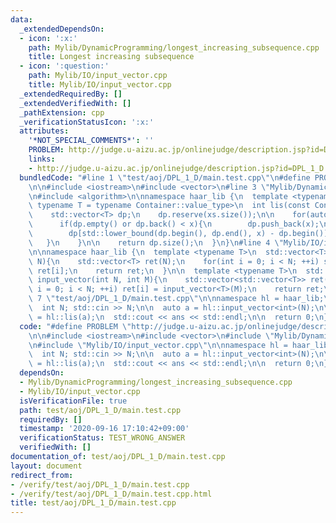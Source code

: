 ```yaml
---
data:
  _extendedDependsOn:
  - icon: ':x:'
    path: Mylib/DynamicProgramming/longest_increasing_subsequence.cpp
    title: Longest increasing subsequence
  - icon: ':question:'
    path: Mylib/IO/input_vector.cpp
    title: Mylib/IO/input_vector.cpp
  _extendedRequiredBy: []
  _extendedVerifiedWith: []
  _pathExtension: cpp
  _verificationStatusIcon: ':x:'
  attributes:
    '*NOT_SPECIAL_COMMENTS*': ''
    PROBLEM: http://judge.u-aizu.ac.jp/onlinejudge/description.jsp?id=DPL_1_D
    links:
    - http://judge.u-aizu.ac.jp/onlinejudge/description.jsp?id=DPL_1_D
  bundledCode: "#line 1 \"test/aoj/DPL_1_D/main.test.cpp\"\n#define PROBLEM \"http://judge.u-aizu.ac.jp/onlinejudge/description.jsp?id=DPL_1_D\"\
    \n\n#include <iostream>\n#include <vector>\n#line 3 \"Mylib/DynamicProgramming/longest_increasing_subsequence.cpp\"\
    \n#include <algorithm>\n\nnamespace haar_lib {\n  template <typename Container,\
    \ typename T = typename Container::value_type>\n  int lis(const Container &xs){\n\
    \    std::vector<T> dp;\n    dp.reserve(xs.size());\n\n    for(auto x : xs){\n\
    \      if(dp.empty() or dp.back() < x){\n        dp.push_back(x);\n      }else{\n\
    \        dp[std::lower_bound(dp.begin(), dp.end(), x) - dp.begin()] = x;\n   \
    \   }\n    }\n\n    return dp.size();\n  }\n}\n#line 4 \"Mylib/IO/input_vector.cpp\"\
    \n\nnamespace haar_lib {\n  template <typename T>\n  std::vector<T> input_vector(int\
    \ N){\n    std::vector<T> ret(N);\n    for(int i = 0; i < N; ++i) std::cin >>\
    \ ret[i];\n    return ret;\n  }\n\n  template <typename T>\n  std::vector<std::vector<T>>\
    \ input_vector(int N, int M){\n    std::vector<std::vector<T>> ret(N);\n    for(int\
    \ i = 0; i < N; ++i) ret[i] = input_vector<T>(M);\n    return ret;\n  }\n}\n#line\
    \ 7 \"test/aoj/DPL_1_D/main.test.cpp\"\n\nnamespace hl = haar_lib;\n\nint main(){\n\
    \  int N; std::cin >> N;\n\n  auto a = hl::input_vector<int>(N);\n\n  auto ans\
    \ = hl::lis(a);\n  std::cout << ans << std::endl;\n\n  return 0;\n}\n"
  code: "#define PROBLEM \"http://judge.u-aizu.ac.jp/onlinejudge/description.jsp?id=DPL_1_D\"\
    \n\n#include <iostream>\n#include <vector>\n#include \"Mylib/DynamicProgramming/longest_increasing_subsequence.cpp\"\
    \n#include \"Mylib/IO/input_vector.cpp\"\n\nnamespace hl = haar_lib;\n\nint main(){\n\
    \  int N; std::cin >> N;\n\n  auto a = hl::input_vector<int>(N);\n\n  auto ans\
    \ = hl::lis(a);\n  std::cout << ans << std::endl;\n\n  return 0;\n}\n"
  dependsOn:
  - Mylib/DynamicProgramming/longest_increasing_subsequence.cpp
  - Mylib/IO/input_vector.cpp
  isVerificationFile: true
  path: test/aoj/DPL_1_D/main.test.cpp
  requiredBy: []
  timestamp: '2020-09-16 17:10:42+09:00'
  verificationStatus: TEST_WRONG_ANSWER
  verifiedWith: []
documentation_of: test/aoj/DPL_1_D/main.test.cpp
layout: document
redirect_from:
- /verify/test/aoj/DPL_1_D/main.test.cpp
- /verify/test/aoj/DPL_1_D/main.test.cpp.html
title: test/aoj/DPL_1_D/main.test.cpp
---
```

